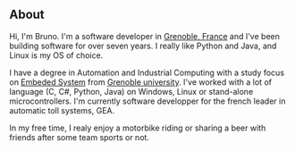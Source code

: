 ## About

Hi, I'm Bruno. I'm a software developer in [Grenoble, France](https://en.wikipedia.org/wiki/Grenoble) and I've been building software for over seven years. I really like Python and Java, and Linux is my OS of choice.  

I have a degree in Automation and Industrial Computing with a study focus on [Embeded System](https://iut1.univ-grenoble-alpes.fr/formation/licence-professionnelle-automatique-et-informatique-industrielle-specialite-systemes-embarques) from [Grenoble university](https://iut1.univ-grenoble-alpes.fr). I've worked with a lot of language (C, C#, Python, Java) on Windows, Linux or stand-alone microcontrollers. I'm currently software developper for the french leader in automatic toll systems, GEA.

In my free time, I realy enjoy a motorbike riding or sharing a beer with friends after some team sports or not.
